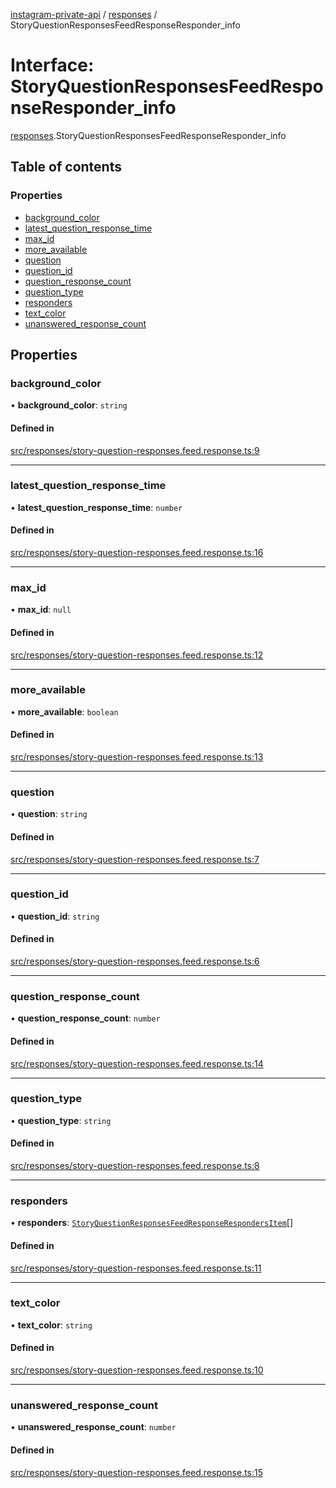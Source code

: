 [instagram-private-api](../../README.md) / [responses](../../modules/responses.md) / StoryQuestionResponsesFeedResponseResponder_info

# Interface: StoryQuestionResponsesFeedResponseResponder\_info

[responses](../../modules/responses.md).StoryQuestionResponsesFeedResponseResponder_info

## Table of contents

### Properties

- [background\_color](StoryQuestionResponsesFeedResponseResponder_info.md#background_color)
- [latest\_question\_response\_time](StoryQuestionResponsesFeedResponseResponder_info.md#latest_question_response_time)
- [max\_id](StoryQuestionResponsesFeedResponseResponder_info.md#max_id)
- [more\_available](StoryQuestionResponsesFeedResponseResponder_info.md#more_available)
- [question](StoryQuestionResponsesFeedResponseResponder_info.md#question)
- [question\_id](StoryQuestionResponsesFeedResponseResponder_info.md#question_id)
- [question\_response\_count](StoryQuestionResponsesFeedResponseResponder_info.md#question_response_count)
- [question\_type](StoryQuestionResponsesFeedResponseResponder_info.md#question_type)
- [responders](StoryQuestionResponsesFeedResponseResponder_info.md#responders)
- [text\_color](StoryQuestionResponsesFeedResponseResponder_info.md#text_color)
- [unanswered\_response\_count](StoryQuestionResponsesFeedResponseResponder_info.md#unanswered_response_count)

## Properties

### background\_color

• **background\_color**: `string`

#### Defined in

[src/responses/story-question-responses.feed.response.ts:9](https://github.com/Nerixyz/instagram-private-api/blob/b3351b9/src/responses/story-question-responses.feed.response.ts#L9)

___

### latest\_question\_response\_time

• **latest\_question\_response\_time**: `number`

#### Defined in

[src/responses/story-question-responses.feed.response.ts:16](https://github.com/Nerixyz/instagram-private-api/blob/b3351b9/src/responses/story-question-responses.feed.response.ts#L16)

___

### max\_id

• **max\_id**: ``null``

#### Defined in

[src/responses/story-question-responses.feed.response.ts:12](https://github.com/Nerixyz/instagram-private-api/blob/b3351b9/src/responses/story-question-responses.feed.response.ts#L12)

___

### more\_available

• **more\_available**: `boolean`

#### Defined in

[src/responses/story-question-responses.feed.response.ts:13](https://github.com/Nerixyz/instagram-private-api/blob/b3351b9/src/responses/story-question-responses.feed.response.ts#L13)

___

### question

• **question**: `string`

#### Defined in

[src/responses/story-question-responses.feed.response.ts:7](https://github.com/Nerixyz/instagram-private-api/blob/b3351b9/src/responses/story-question-responses.feed.response.ts#L7)

___

### question\_id

• **question\_id**: `string`

#### Defined in

[src/responses/story-question-responses.feed.response.ts:6](https://github.com/Nerixyz/instagram-private-api/blob/b3351b9/src/responses/story-question-responses.feed.response.ts#L6)

___

### question\_response\_count

• **question\_response\_count**: `number`

#### Defined in

[src/responses/story-question-responses.feed.response.ts:14](https://github.com/Nerixyz/instagram-private-api/blob/b3351b9/src/responses/story-question-responses.feed.response.ts#L14)

___

### question\_type

• **question\_type**: `string`

#### Defined in

[src/responses/story-question-responses.feed.response.ts:8](https://github.com/Nerixyz/instagram-private-api/blob/b3351b9/src/responses/story-question-responses.feed.response.ts#L8)

___

### responders

• **responders**: [`StoryQuestionResponsesFeedResponseRespondersItem`](StoryQuestionResponsesFeedResponseRespondersItem.md)[]

#### Defined in

[src/responses/story-question-responses.feed.response.ts:11](https://github.com/Nerixyz/instagram-private-api/blob/b3351b9/src/responses/story-question-responses.feed.response.ts#L11)

___

### text\_color

• **text\_color**: `string`

#### Defined in

[src/responses/story-question-responses.feed.response.ts:10](https://github.com/Nerixyz/instagram-private-api/blob/b3351b9/src/responses/story-question-responses.feed.response.ts#L10)

___

### unanswered\_response\_count

• **unanswered\_response\_count**: `number`

#### Defined in

[src/responses/story-question-responses.feed.response.ts:15](https://github.com/Nerixyz/instagram-private-api/blob/b3351b9/src/responses/story-question-responses.feed.response.ts#L15)
